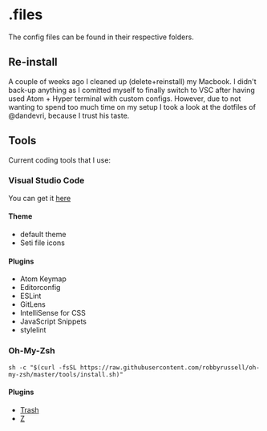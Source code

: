 # .files

The config files can be found in their respective folders.

## Re-install

A couple of weeks ago I cleaned up (delete+reinstall) my Macbook. I didn't back-up anything as I comitted myself to finally switch to VSC after having used Atom + Hyper terminal with custom configs. However, due to not wanting to spend too much time on my setup I took a look at the dotfiles of @dandevri, because I trust his taste.

## Tools

Current coding tools that I use:

### Visual Studio Code

You can get it [here](https://code.visualstudio.com/docs/editor/command-line)

#### Theme
* default theme
* Seti file icons

#### Plugins
* Atom Keymap
* Editorconfig
* ESLint
* GitLens
* IntelliSense for CSS
* JavaScript Snippets
* stylelint

### Oh-My-Zsh

```sh -c "$(curl -fsSL https://raw.githubusercontent.com/robbyrussell/oh-my-zsh/master/tools/install.sh)"```

#### Plugins
* [Trash](https://github.com/sindresorhus/trash-cli)
* [Z](https://github.com/rupa/z/blob/master/z.sh)
